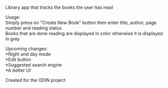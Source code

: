 Library app that tracks the books the user has read

Usage: <br />
Simply press on "Create New Book" button then enter title, author, page number and reading status <br />
Books that are done reading are displayed in color otherwise it is displayed in grey

Upcoming changes: <br />
*Night and day mode <br />
*Edit button <br />
*Suggested search engine <br />
*A better UI

Created for the ODIN project
